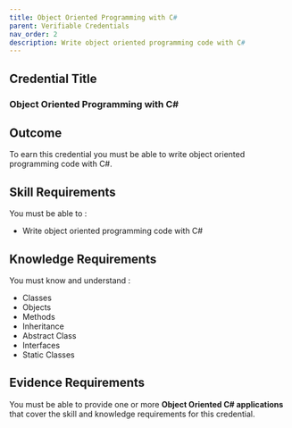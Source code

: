 ```yaml
---
title: Object Oriented Programming with C#
parent: Verifiable Credentials
nav_order: 2
description: Write object oriented programming code with C#
---
```


## Credential Title
### Object Oriented Programming with C#

## Outcome
To earn this credential you must be able to write object oriented programming code with C#.

## Skill Requirements
You must be able to :
- Write object oriented programming code with C#

## Knowledge Requirements
You must know and understand :
- Classes
- Objects
- Methods
- Inheritance
- Abstract Class
- Interfaces
- Static Classes

## Evidence Requirements
You must be able to provide one or more **Object Oriented C# applications** that cover the skill and knowledge requirements for this credential.
